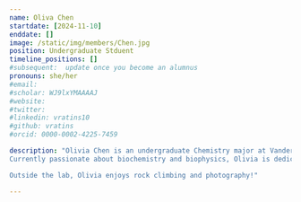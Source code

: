 ```yaml
---
name: Oliva Chen
startdate: [2024-11-10]
enddate: []
image: /static/img/members/Chen.jpg
position: Undergraduate Stduent
timeline_positions: []
#subsequent:  update once you become an alumnus
pronouns: she/her
#email: 
#scholar: WJ9lxYMAAAAJ
#website: 
#twitter: 
#linkedin: vratins10
#github: vratins
#orcid: 0000-0002-4225-7459

description: "Olivia Chen is an undergraduate Chemistry major at Vanderbilt University. During a summer internship at the Chinese Academy of Science, she refined molecular techniques like DNA extraction and antibody treatments for citrus diseases, raising her interest in microbiology. In her freshman year, she furthered her experience at the University of California, Irvine, under Dr. Seiler, focusing on regenerative medicine and acquiring skills in rat care, perfusion, and H&E staining. 
Currently passionate about biochemistry and biophysics, Olivia is dedicated to exploring protein dynamics and contributing to the drug industry. 

Outside the lab, Olivia enjoys rock climbing and photography!"

---
```

